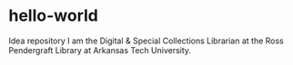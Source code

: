 # hello-world
Idea repository
I am the Digital & Special Collections Librarian at the Ross Pendergraft Library at Arkansas Tech University.


